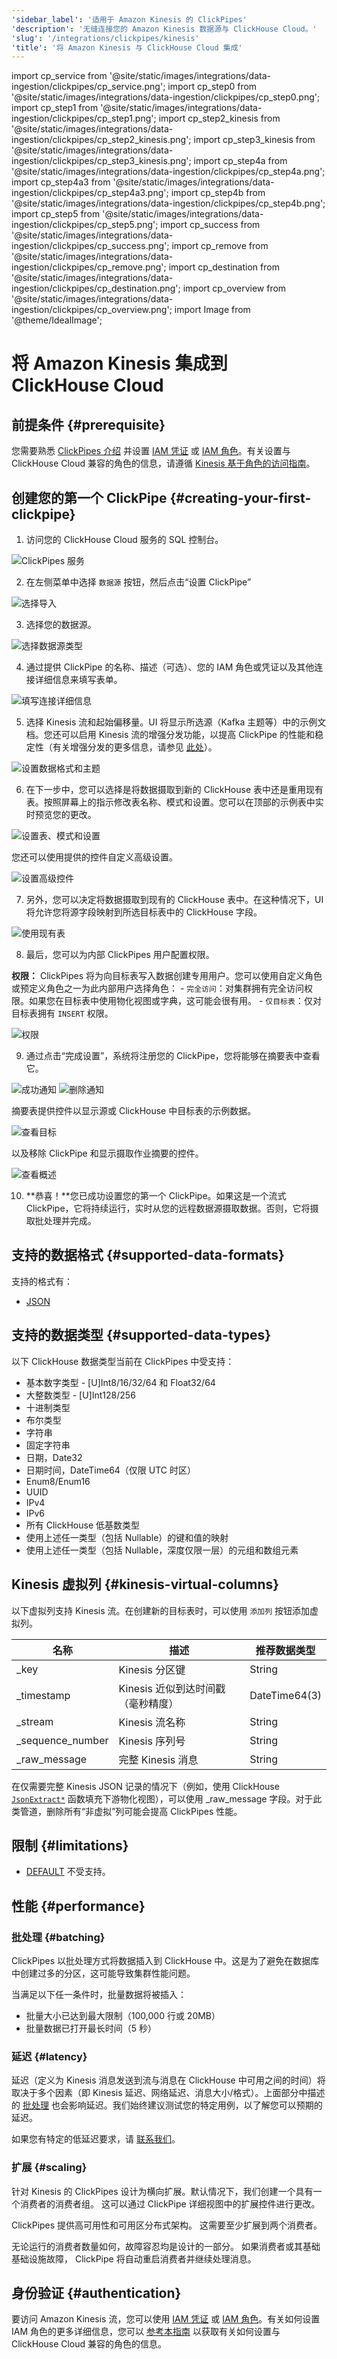 ```yaml
---
'sidebar_label': '适用于 Amazon Kinesis 的 ClickPipes'
'description': '无缝连接您的 Amazon Kinesis 数据源与 ClickHouse Cloud。'
'slug': '/integrations/clickpipes/kinesis'
'title': '将 Amazon Kinesis 与 ClickHouse Cloud 集成'
---
```


import cp_service from '@site/static/images/integrations/data-ingestion/clickpipes/cp_service.png';
import cp_step0 from '@site/static/images/integrations/data-ingestion/clickpipes/cp_step0.png';
import cp_step1 from '@site/static/images/integrations/data-ingestion/clickpipes/cp_step1.png';
import cp_step2_kinesis from '@site/static/images/integrations/data-ingestion/clickpipes/cp_step2_kinesis.png';
import cp_step3_kinesis from '@site/static/images/integrations/data-ingestion/clickpipes/cp_step3_kinesis.png';
import cp_step4a from '@site/static/images/integrations/data-ingestion/clickpipes/cp_step4a.png';
import cp_step4a3 from '@site/static/images/integrations/data-ingestion/clickpipes/cp_step4a3.png';
import cp_step4b from '@site/static/images/integrations/data-ingestion/clickpipes/cp_step4b.png';
import cp_step5 from '@site/static/images/integrations/data-ingestion/clickpipes/cp_step5.png';
import cp_success from '@site/static/images/integrations/data-ingestion/clickpipes/cp_success.png';
import cp_remove from '@site/static/images/integrations/data-ingestion/clickpipes/cp_remove.png';
import cp_destination from '@site/static/images/integrations/data-ingestion/clickpipes/cp_destination.png';
import cp_overview from '@site/static/images/integrations/data-ingestion/clickpipes/cp_overview.png';
import Image from '@theme/IdealImage';


# 将 Amazon Kinesis 集成到 ClickHouse Cloud
## 前提条件 {#prerequisite}
您需要熟悉 [ClickPipes 介绍](./index.md) 并设置 [IAM 凭证](https://docs.aws.amazon.com/IAM/latest/UserGuide/id_credentials_access-keys.html) 或 [IAM 角色](https://docs.aws.amazon.com/IAM/latest/UserGuide/id_roles.html)。有关设置与 ClickHouse Cloud 兼容的角色的信息，请遵循 [Kinesis 基于角色的访问指南](./secure-kinesis.md)。

## 创建您的第一个 ClickPipe {#creating-your-first-clickpipe}

1. 访问您的 ClickHouse Cloud 服务的 SQL 控制台。

<Image img={cp_service} alt="ClickPipes 服务" size="lg" border/>

2. 在左侧菜单中选择 `数据源` 按钮，然后点击“设置 ClickPipe”

<Image img={cp_step0} alt="选择导入" size="lg" border/>

3. 选择您的数据源。

<Image img={cp_step1} alt="选择数据源类型" size="lg" border/>

4. 通过提供 ClickPipe 的名称、描述（可选）、您的 IAM 角色或凭证以及其他连接详细信息来填写表单。

<Image img={cp_step2_kinesis} alt="填写连接详细信息" size="lg" border/>

5. 选择 Kinesis 流和起始偏移量。UI 将显示所选源（Kafka 主题等）中的示例文档。您还可以启用 Kinesis 流的增强分发功能，以提高 ClickPipe 的性能和稳定性（有关增强分发的更多信息，请参见 [此处](https://aws.amazon.com/blogs/aws/kds-enhanced-fanout)）。

<Image img={cp_step3_kinesis} alt="设置数据格式和主题" size="lg" border/>

6. 在下一步中，您可以选择是将数据摄取到新的 ClickHouse 表中还是重用现有表。按照屏幕上的指示修改表名称、模式和设置。您可以在顶部的示例表中实时预览您的更改。

<Image img={cp_step4a} alt="设置表、模式和设置" size="lg" border/>

  您还可以使用提供的控件自定义高级设置。

<Image img={cp_step4a3} alt="设置高级控件" size="lg" border/>

7. 另外，您可以决定将数据摄取到现有的 ClickHouse 表中。在这种情况下，UI 将允许您将源字段映射到所选目标表中的 ClickHouse 字段。

<Image img={cp_step4b} alt="使用现有表" size="lg" border/>

8. 最后，您可以为内部 ClickPipes 用户配置权限。

  **权限：** ClickPipes 将为向目标表写入数据创建专用用户。您可以使用自定义角色或预定义角色之一为此内部用户选择角色：
    - `完全访问`：对集群拥有完全访问权限。如果您在目标表中使用物化视图或字典，这可能会很有用。
    - `仅目标表`：仅对目标表拥有 `INSERT` 权限。

<Image img={cp_step5} alt="权限" border/>

9. 通过点击“完成设置”，系统将注册您的 ClickPipe，您将能够在摘要表中查看它。

<Image img={cp_success} alt="成功通知" size="sm" border/>

<Image img={cp_remove} alt="删除通知" size="lg" border/>

  摘要表提供控件以显示源或 ClickHouse 中目标表的示例数据。

<Image img={cp_destination} alt="查看目标" size="lg" border/>

  以及移除 ClickPipe 和显示摄取作业摘要的控件。

<Image img={cp_overview} alt="查看概述" size="lg" border/>

10. **恭喜！**您已成功设置您的第一个 ClickPipe。如果这是一个流式 ClickPipe，它将持续运行，实时从您的远程数据源摄取数据。否则，它将摄取批处理并完成。


## 支持的数据格式 {#supported-data-formats}

支持的格式有：
- [JSON](../../../interfaces/formats.md/#json)

## 支持的数据类型 {#supported-data-types}

以下 ClickHouse 数据类型当前在 ClickPipes 中受支持：

- 基本数字类型 - \[U\]Int8/16/32/64 和 Float32/64
- 大整数类型 - \[U\]Int128/256
- 十进制类型
- 布尔类型
- 字符串
- 固定字符串
- 日期，Date32
- 日期时间，DateTime64（仅限 UTC 时区）
- Enum8/Enum16
- UUID
- IPv4
- IPv6
- 所有 ClickHouse 低基数类型
- 使用上述任一类型（包括 Nullable）的键和值的映射
- 使用上述任一类型（包括 Nullable，深度仅限一层）的元组和数组元素

## Kinesis 虚拟列 {#kinesis-virtual-columns}

以下虚拟列支持 Kinesis 流。在创建新的目标表时，可以使用 `添加列` 按钮添加虚拟列。

| 名称             | 描述                                                       | 推荐数据类型         |
|------------------|----------------------------------------------------------|---------------------|
| _key             | Kinesis 分区键                                           | String              |
| _timestamp       | Kinesis 近似到达时间戳（毫秒精度）                    | DateTime64(3)       |
| _stream          | Kinesis 流名称                                         | String              |
| _sequence_number | Kinesis 序列号                                         | String              |
| _raw_message     | 完整 Kinesis 消息                                     | String              |

在仅需要完整 Kinesis JSON 记录的情况下（例如，使用 ClickHouse [`JsonExtract*`](/sql-reference/functions/json-functions#jsonextract-functions) 函数填充下游物化视图），可以使用 _raw_message 字段。对于此类管道，删除所有“非虚拟”列可能会提高 ClickPipes 性能。

## 限制 {#limitations}

- [DEFAULT](/sql-reference/statements/create/table#default) 不受支持。

## 性能 {#performance}

### 批处理 {#batching}
ClickPipes 以批处理方式将数据插入到 ClickHouse 中。这是为了避免在数据库中创建过多的分区，这可能导致集群性能问题。

当满足以下任一条件时，批量数据将被插入：
- 批量大小已达到最大限制（100,000 行或 20MB）
- 批量数据已打开最长时间（5 秒）

### 延迟 {#latency}

延迟（定义为 Kinesis 消息发送到流与消息在 ClickHouse 中可用之间的时间）将取决于多个因素（即 Kinesis 延迟、网络延迟、消息大小/格式）。上面部分中描述的 [批处理](#batching) 也会影响延迟。我们始终建议测试您的特定用例，以了解您可以预期的延迟。

如果您有特定的低延迟要求，请 [联系我们](https://clickhouse.com/company/contact?loc=clickpipes)。

### 扩展 {#scaling}

针对 Kinesis 的 ClickPipes 设计为横向扩展。默认情况下，我们创建一个具有一个消费者的消费者组。
这可以通过 ClickPipe 详细视图中的扩展控件进行更改。

ClickPipes 提供高可用性和可用区分布式架构。
这需要至少扩展到两个消费者。

无论运行的消费者数量如何，故障容忍均是设计的一部分。
如果消费者或其基础基础设施故障，
ClickPipe 将自动重启消费者并继续处理消息。

## 身份验证 {#authentication}

要访问 Amazon Kinesis 流，您可以使用 [IAM 凭证](https://docs.aws.amazon.com/IAM/latest/UserGuide/id_credentials_access-keys.html) 或 [IAM 角色](https://docs.aws.amazon.com/IAM/latest/UserGuide/id_roles.html)。有关如何设置 IAM 角色的更多详细信息，您可以 [参考本指南](./secure-kinesis.md) 以获取有关如何设置与 ClickHouse Cloud 兼容的角色的信息。
